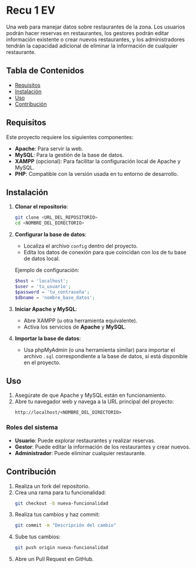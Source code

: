 # Recu 1 EV

Una web para manejar datos sobre restaurantes de la zona. Los usuarios podrán hacer reservas en restaurantes, los gestores podrán editar información existente o crear nuevos restaurantes, y los administradores tendrán la capacidad adicional de eliminar la información de cualquier restaurante.

## Tabla de Contenidos

- [Requisitos](#requisitos)
- [Instalación](#instalación)
- [Uso](#uso)
- [Contribución](#contribución)

## Requisitos

Este proyecto requiere los siguientes componentes:

- **Apache**: Para servir la web.
- **MySQL**: Para la gestión de la base de datos.
- **XAMPP** (opcional): Para facilitar la configuración local de Apache y MySQL.
- **PHP**: Compatible con la versión usada en tu entorno de desarrollo.

## Instalación

1. **Clonar el repositorio**:
   ```bash
   git clone <URL_DEL_REPOSITORIO>
   cd <NOMBRE_DEL_DIRECTORIO>
   ```

2. **Configurar la base de datos**:
   - Localiza el archivo `config` dentro del proyecto.
   - Edita los datos de conexión para que coincidan con los de tu base de datos local.

   Ejemplo de configuración:
   ```php
   $host = 'localhost';
   $user = 'tu_usuario';
   $password = 'tu_contraseña';
   $dbname = 'nombre_base_datos';
   ```

3. **Iniciar Apache y MySQL**:
   - Abre XAMPP (u otra herramienta equivalente).
   - Activa los servicios de **Apache** y **MySQL**.

4. **Importar la base de datos**:
   - Usa phpMyAdmin (o una herramienta similar) para importar el archivo `.sql` correspondiente a la base de datos, si está disponible en el proyecto.

## Uso

1. Asegúrate de que Apache y MySQL están en funcionamiento.
2. Abre tu navegador web y navega a la URL principal del proyecto:
   ```
   http://localhost/<NOMBRE_DEL_DIRECTORIO>
   ```

### Roles del sistema

- **Usuario**: Puede explorar restaurantes y realizar reservas.
- **Gestor**: Puede editar la información de los restaurantes y crear nuevos.
- **Administrador**: Puede eliminar cualquier restaurante.

## Contribución

1. Realiza un fork del repositorio.
2. Crea una rama para tu funcionalidad:
   ```bash
   git checkout -b nueva-funcionalidad
   ```
3. Realiza tus cambios y haz commit:
   ```bash
   git commit -m "Descripción del cambio"
   ```
4. Sube tus cambios:
   ```bash
   git push origin nueva-funcionalidad
   ```
5. Abre un Pull Request en GitHub.
